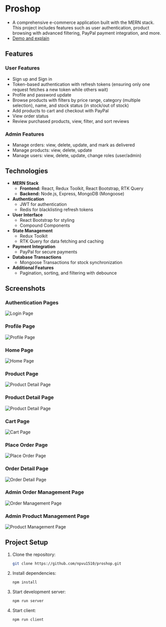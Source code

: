 # Proshop

- A comprehensive e-commerce application built with the MERN stack. This project includes features such as user authentication, product browsing with advanced filtering, PayPal payment integration, and more.
- [Demo and explain](https://youtu.be/q0wX_nvp-sw
)

## Features

### User Features

- Sign up and Sign in
- Token-based authentication with refresh tokens (ensuring only one request fetches a new token while others wait)
- Profile and password update
- Browse products with filters by price range, category (multiple selection), name, and stock status (in stock/out of stock)
- Add products to cart and checkout with PayPal
- View order status
- Review purchased products, view, filter, and sort reviews

### Admin Features

- Manage orders: view, delete, update, and mark as delivered
- Manage products: view, delete, update
- Manage users: view, delete, update, change roles (user/admin)

## Technologies

- **MERN Stack**
  - **Frontend:** React, Redux Toolkit, React Bootstrap, RTK Query
  - **Backend:** Node.js, Express, MongoDB (Mongoose)
- **Authentication**
  - JWT for authentication
  - Redis for blacklisting refresh tokens
- **User Interface**
  - React Bootstrap for styling
  - Compound Components
- **State Management**
  - Redux Toolkit
  - RTK Query for data fetching and caching
- **Payment Integration**
  - PayPal for secure payments
- **Database Transactions**
  - Mongoose Transactions for stock synchronization
- **Additional Features**
  - Pagination, sorting, and filtering with debounce

## Screenshots
### Authentication Pages
![Login Page](./screenshots/login.png)

### Profile Page
![Profile Page](./screenshots/profile.png)

### Home Page
![Home Page](./screenshots/home.png)

### Product Page
![Product Detail Page](./screenshots/product.png)

### Product Detail Page
![Product Detail Page](./screenshots/product_detail.png)

### Cart Page
![Cart Page](./screenshots/cart.png)

### Place Order Page
![Place Order Page](./screenshots/place_order.png)

### Order Detail Page
![Order Detail Page](./screenshots/order_detail.png)

### Admin Order Management Page
![Order Management Page](./screenshots/admin_orders.png)

### Admin Product Management Page
![Product Management Page](./screenshots/admin_products.png)


## Project Setup

1. Clone the repository:
   ```sh
   git clone https://github.com/npvu1510/proshop.git
   
2. Install dependencies:
   ```sh
   npm install

3. Start development server:
   ```sh
   npm run server
   
4. Start client:
   ```sh
   npm run client
